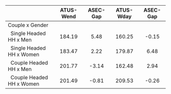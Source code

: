 
|                      |    ATUS-Wend |     ASEC-Gap |    ATUS-Wday |     ASEC-Gap |
| -------------------- | :----------: | :----------: | :----------: | :----------: |
| Couple x Gender      |              |              |              |              |
| &nbsp;&nbsp;Single Headed HH x Men |       184.19 |         5.48 |       160.25 |        -0.15 |
| &nbsp;&nbsp;Single Headed HH x Women |       183.47 |         2.22 |       179.87 |         6.48 |
| &nbsp;&nbsp;Couple Headed HH x Men |       201.77 |        -3.14 |       162.48 |         2.94 |
| &nbsp;&nbsp;Couple Headed HH x Women |       201.49 |        -0.81 |       209.53 |        -0.26 |

